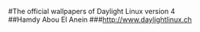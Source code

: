 #The official wallpapers of Daylight Linux version 4  
##Hamdy Abou El Anein
###http://www.daylightlinux.ch
